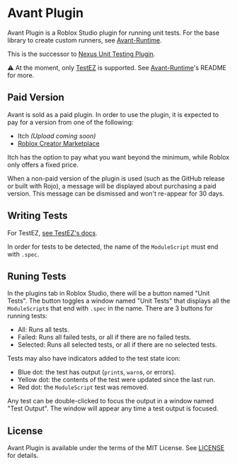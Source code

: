 # Avant Plugin
Avant Plugin is a Roblox Studio plugin for running unit tests. For the base
library to create custom runners, see [Avant-Runtime](https://github.com/Avant-Rbx/Avant-Runtime).

This is the successor to [Nexus Unit Testing Plugin](https://github.com/TheNexusAvenger/Nexus-Unit-Testing-Plugin).

⚠️ At the moment, only [TestEZ](https://github.com/Roblox/testez) is supported.
See [Avant-Runtime](https://github.com/Avant-Rbx/Avant-Runtime)'s README for more.

## Paid Version
Avant is sold as a paid plugin. In order to use the plugin, it is expected
to pay for a version from one of the following:
- Itch *(Upload coming soon)*
- [Roblox Creator Marketplace](https://create.roblox.com/store/asset/11039022908/)

Itch has the option to pay what you want beyond the minimum, while Roblox
only offers a fixed price.

When a non-paid version of the plugin is used (such as the GitHub release or
built with Rojo), a message will be displayed about purchasing a paid version.
This message can be dismissed and won't re-appear for 30 days.

## Writing Tests
For TestEZ, [see TestEZ's docs](https://roblox.github.io/testez/getting-started/writing-tests/).

In order for tests to be detected, the name of the `ModuleScript` must
end with `.spec`.

## Runing Tests
In the plugins tab in Roblox Studio, there will be a button named
"Unit Tests". The button toggles a window named "Unit Tests" that
displays all the `ModuleScript`s that end with `.spec` in the name.
There are 3 buttons for running tests:
- All: Runs all tests.
- Failed: Runs all failed tests, or all if there are no failed tests.
- Selected: Runs all selected tests, or all if there are no selected tests.

Tests may also have indicators added to the test state icon:
- Blue dot: the test has output (`print`s, `warn`s, or errors).
- Yellow dot: the contents of the test were updated since the last run.
- Red dot: the `ModuleScript` test was removed.

Any test can be double-clicked to focus the output in a window named
"Test Output". The window will appear any time a test output is focused.

## License
Avant Plugin is available under the terms of the MIT License. See
[LICENSE](LICENSE) for details.